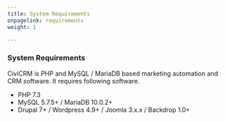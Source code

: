 ```yaml
---
title: System Requirements
onpagelink: requirements
weight: 1

---
```


### **System Requirements**

CiviCRM is PHP and MySQL / MariaDB based marketing automation and CRM software. It requires following software.

- PHP 7.3
- MySQL 5.7.5+ / MariaDB 10.0.2+
- Drupal 7+ / Wordpress 4.9+ / Joomla 3.x.x / Backdrop 1.0+
